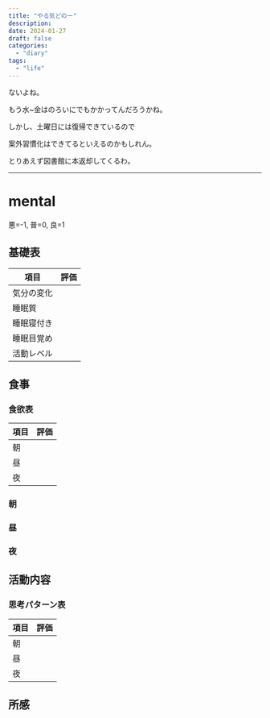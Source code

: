 ```yaml
---
title: "やる気どのー"
description:
date: 2024-01-27
draft: false
categories:
  - "diary"
tags:
  - "life"
---
```


ないよね。

もう水~金はのろいにでもかかってんだろうかね。

しかし、土曜日には復帰できているので

案外習慣化はできてるといえるのかもしれん。

とりあえず図書館に本返却してくるわ。

---

# mental

悪=-1, 普=0, 良=1

## 基礎表

| 項目       | 評価 |
| ---------- | ---- |
| 気分の変化 |      |
| 睡眠質     |      |
| 睡眠寝付き |      |
| 睡眠目覚め |      |
| 活動レベル |      |

## 食事

### 食欲表

| 項目 | 評価 |
| ---- | ---- |
| 朝   |      |
| 昼   |      |
| 夜   |      |

### 朝

### 昼

### 夜

## 活動内容

### 思考パターン表

| 項目 | 評価 |
| ---- | ---- |
| 朝   |      |
| 昼   |      |
| 夜   |      |

## 所感
